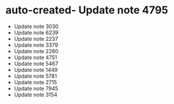 # auto-created- Update note 4795
- Update note 3030
- Update note 6239
- Update note 2237
- Update note 3379
- Update note 2280
- Update note 4751
- Update note 5467
- Update note 1449
- Update note 5781
- Update note 2715
- Update note 7945
- Update note 3154
